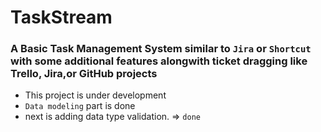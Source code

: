 # TaskStream

### A Basic Task Management System similar to `Jira` or `Shortcut` with some additional features alongwith ticket dragging like Trello, Jira,or GitHub projects

- This project is under development
- `Data modeling` part is done
- next is adding data type validation. => `done`
